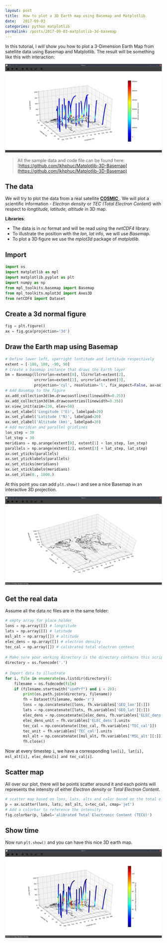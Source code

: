 ```yaml
---
layout: post
title:  How to plot a 3D Earth map using Basemap and Matplotlib
date:   2017-09-03
categories: python matplotlib
permalink: /posts/2017-09-03-matplotlib-3d-basemap
---
```



In this tutorial, I will show you how to plot a 3-Dimension Earth Map from satellite data using Basemap and Matplotlib.
The result will be something like this with interaction:

![](img/matplotlib-3d-basemap/Elec_dens.png)


> All the sample data and code file can be found here: [https://github.com/lkhphuc/Matplotlib-3D-Basemap](https://github.com/lkhphuc/Matplotlib-3D-Basemap)

## The data
We will try to plot the data from a real satellite [**COSMIC** ](http://cdaac-www.cosmic.ucar.edu/cdaac/doc/formats.html).
We will plot a scientific information - *Electron density* or *TEC (Total Electron Content)* with respect to  *longtitude, latitude, altitude* in 3D map.

**Libraries**:
- The data is in _nc_ format and will be read using the _netCDF4_ library.
- To illustrate the position with the _lon, lat_ info, we will use *Basemap*.
- To plot a 3D figure we use the *mplot3d* package of *matplotlib*.

## Import
```python
import os
import matplotlib as mpl
import matplotlib.pyplot as plt
import numpy as np
from mpl_toolkits.basemap import Basemap
from mpl_toolkits.mplot3d import Axes3D
from netCDF4 import Dataset
```

## Create a 3d normal figure
```python
fig = plt.figure()
ax = fig.gca(projection='3d')
```

## Draw the Earth map using Basemap

```python
# Define lower left, uperright lontitude and lattitude respectively
extent = [-180, 180, -90, 90]
# Create a basemap instance that draws the Earth layer
bm = Basemap(llcrnrlon=extent[0], llcrnrlat=extent[2],
             urcrnrlon=extent[1], urcrnrlat=extent[3],
             projection='cyl', resolution='l', fix_aspect=False, ax=ax)
# Add Basemap to the figure
ax.add_collection3d(bm.drawcoastlines(linewidth=0.25))
ax.add_collection3d(bm.drawcountries(linewidth=0.35))
ax.view_init(azim=230, elev=50)
ax.set_xlabel('Longitude (°E)', labelpad=20)
ax.set_ylabel('Latitude (°N)', labelpad=20)
ax.set_zlabel('Altitude (km)', labelpad=20)
# Add meridian and parallel gridlines
lon_step = 30
lat_step = 30
meridians = np.arange(extent[0], extent[1] + lon_step, lon_step)
parallels = np.arange(extent[2], extent[3] + lat_step, lat_step)
ax.set_yticks(parallels)
ax.set_yticklabels(parallels)
ax.set_xticks(meridians)
ax.set_xticklabels(meridians)
ax.set_zlim(0., 1000.)
```

At this point you can add `plt.show()` and see a nice Basemap in an interactive 3D projection.

![A basemap](img/matplotlib-3d-basemap/basemap-3d.png)


## Get the real data

Assume all the data _nc_ files are in the same folder:

```python
# empty array for place holder
lons = np.array([]) # longtitude
lats = np.array([]) # latitude
msl_alt = np.array([]) # altitude
elec_dens = np.array([]) # electron density
tec_cal = np.array([]) # calibrated total electron content

# Make sure your working directory is the directory contains this script and the data file.
directory = os.fsencode('.')

# Import data to illustrate
for i, file in enumerate(os.listdir(directory)):
    filename = os.fsdecode(file)
    if (filename.startswith("ionPrf") and i < 20):
        print(os.path.join(directory, filename))
        fh = Dataset(filename, mode='r')
        lons = np.concatenate([lons, fh.variables['GEO_lon'][:]])
        lats = np.concatenate([lats, fh.variables['GEO_lat'][:]])
        elec_dens = np.concatenate([elec_dens, fh.variables['ELEC_dens'][:]])
        elec_dens_unit = fh.variables['ELEC_dens'].units
        tec_cal = np.concatenate([tec_cal, fh.variables['TEC_cal']])
        tec_unit = fh.variables['TEC_cal'].units
        msl_alt = np.concatenate([msl_alt, fh.variables['MSL_alt'][:]])
        fh.close()
```

Now at every timestep `i`, we have a corresponding `lon[i], lat[i], msl_alt[i], elec_dens[i] and tec_cal[i]`.

## Scatter map
All over our plot, there will be points scatter around it and each points will represents the intensity of either _Electron density_ or _Total Electron Content_.

```python
# scatter map based on lons, lats, alts and color based on the total electron content.
p = ax.scatter(lons, lats, msl_alt, c=tec_cal, cmap='jet')
# Add a colorbar to reference the intensity
fig.colorbar(p, label='alibrated Total Electronic Content (TECU)')
```

## Show time
Now run `plt.show()` and you can have this nice 3D earth map.

![A full TEC plot](img/matplotlib-3d-basemap/tec_cal.png)
